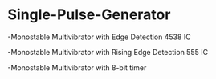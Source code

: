 # Single-Pulse-Generator
-Monostable Multivibrator with Edge Detection 4538 IC

-Monostable Multivibrator with Rising Edge Detection 555 IC

-Monostable Multivibrator with 8-bit timer
